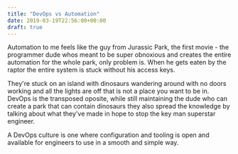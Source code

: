 ```yaml
---
title: "DevOps vs Automation"
date: 2019-03-19T22:56:00+00:00
draft: true 
---
```


Automation to me feels like the guy from Jurassic Park, the first movie - the programmer dude whos meant to be super obnoxious and creates the entire automation for the whole park, only problem is. When he gets eaten by the raptor the entire system is stuck without his access keys. 

They're stuck on an island with dinosaurs wandering around with no doors working and all the lights are off that is not a place you want to be in. DevOps is the transposed oposite, while still maintaining the dude who can create a park that can contain dinosaurs they also spread the knowledge by talking about what they've made in hope to stop the key man superstar engineer.

A DevOps culture is one where configuration and tooling is open and available for engineers to use in a smooth and simple way.
